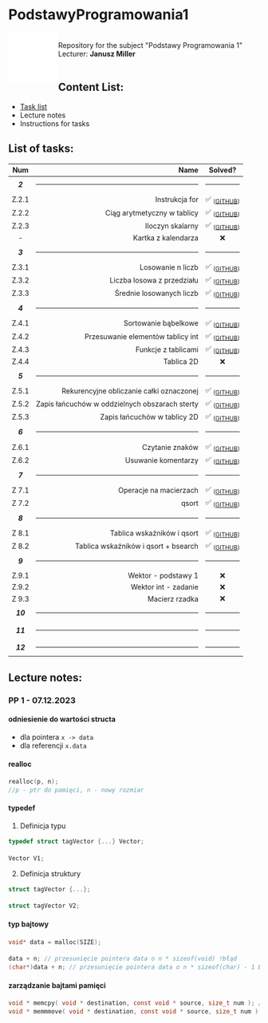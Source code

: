 # PodstawyProgramowania1

<img src="./img/agh.png" width="100px" align="left"></img>

<div>
  <br/>
  Repository for the subject "Podstawy Programowania 1" <br/>
  Lecturer: <b>Janusz Miller</b>
</div>

<br/>

## Content List:
- [Task list](https://github.com/marcinwolder/PodstawyProgamowania1?tab=readme-ov-file#list-of-tasks)
- Lecture notes
- Instructions for tasks

## List of tasks:

|   Num    |                                           Name |                Solved?                |
| :------: | ---------------------------------------------: | :-----------------------------------: |
| **_2_**  |                                           <hr> |                 <hr>                  |
|  Z.2.1   |                                 Instrukcja for | ✅ <sub>([GITHUB](part2/2-1.c))</sub> |
|  Z.2.2   |                    Ciąg arytmetyczny w tablicy | ✅ <sub>([GITHUB](part2/2-2.c))</sub> |
|  Z.2.3   |                               Iloczyn skalarny | ✅ <sub>([GITHUB](part2/2-3.c))</sub> |
|    -     |                            Kartka z kalendarza |                  ❌                   |
| **_3_**  |                                           <hr> |                 <hr>                  |
|  Z.3.1   |                              Losowanie n liczb | ✅ <sub>([GITHUB](part3/3-1.c))</sub> |
|  Z.3.2   |                     Liczba losowa z przedziału | ✅ <sub>([GITHUB](part3/3-2.c))</sub> |
|  Z.3.3   |                       Średnie losowanych liczb | ✅ <sub>([GITHUB](part3/3-3.c))</sub> |
| **_4_**  |                                           <hr> |                 <hr>                  |
|  Z.4.1   |                           Sortowanie bąbelkowe | ✅ <sub>([GITHUB](part4/4-1.c))</sub> |
|  Z.4.2   |              Przesuwanie elementów tablicy int | ✅ <sub>([GITHUB](part4/4-2.c))</sub> |
|  Z.4.3   |                            Funkcje z tablicami | ✅ <sub>([GITHUB](part4/4-3.c))</sub> |
|  Z.4.4   |                                     Tablica 2D |                  ❌                   |
| **_5_**  |                                           <hr> |                 <hr>                  |
|  Z.5.1   |       Rekurencyjne obliczanie całki oznaczonej | ✅ <sub>([GITHUB](part5/5-1.c))</sub> |
|  Z.5.2   | Zapis łańcuchów w oddzielnych obszarach sterty | ✅ <sub>([GITHUB](part5/5-2.c))</sub> |
|  Z.5.3   |                   Zapis łańcuchów w tablicy 2D | ✅ <sub>([GITHUB](part5/5-3.c))</sub> |
| **_6_**  |                                           <hr> |                 <hr>                  |
|  Z.6.1   |                                Czytanie znaków | ✅ <sub>([GITHUB](part6/6-1.c))</sub> |
|  Z.6.2   |                            Usuwanie komentarzy | ✅ <sub>([GITHUB](part6/6-2.c))</sub> |
| **_7_**  |                                           <hr> |                 <hr>                  |
|  Z 7.1   |                         Operacje na macierzach | ✅ <sub>([GITHUB](part7/7-1.c))</sub> |
|  Z 7.2   |                                          qsort | ✅ <sub>([GITHUB](part7/7-2.c))</sub> |
| **_8_**  |                                           <hr> |                 <hr>                  |
|  Z 8.1   |                     Tablica wskaźników i qsort | ✅ <sub>([GITHUB](part8/8-1.c))</sub> |
|  Z 8.2   |           Tablica wskaźników i qsort + bsearch | ✅ <sub>([GITHUB](part8/8-2.c))</sub> |
| **_9_**  |                                           <hr> |                 <hr>                  |
| Z.9.1 | Wektor - podstawy 1 | ❌ |
| Z.9.2 | Wektor int - zadanie | ❌ |
| Z 9.3 | Macierz rzadka | ❌ |
| **_10_** |                                           <hr> |                 <hr>                  |
| **_11_** |                                           <hr> |                 <hr>                  |
| **_12_** |                                           <hr> |                 <hr>                  |

## Lecture notes:

### PP 1 - 07.12.2023
#### odniesienie do wartości structa

- dla pointera `x -> data`
- dla referencji `x.data`

#### realloc

```c
realloc(p, n);
//p - ptr do pamięci, n - nowy rozmiar
```

#### typedef

1. Definicja typu

```c
typedef struct tagVector {...} Vector;

Vector V1;
```

2. Definicja struktury

```c
struct tagVector {...};

struct tagVector V2;
```

#### typ bajtowy
```c
void* data = malloc(SIZE);

data + n; // przesunięcie pointera data o n * sizeof(void) !błąd
(char*)data + n; // przesunięcie pointera data o n * sizeof(char) - 1 Bajt - uniwersalne przesuwanie poinera
```

#### zarządzanie bajtami pamięci
```c
void * memcpy( void * destination, const void * source, size_t num ); //bloki pamięci **NIE** mogą na siebie nachodzić
void * memmmove( void * destination, const void * source, size_t num ); //bloki pamięci mogą na siebie nachodzić
```
